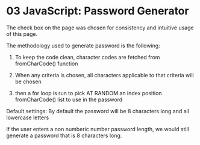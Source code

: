 # 03 JavaScript: Password Generator

The check box on the page was chosen for consistency and intuitive usage of this page.

The methodology used to generate password is the following:

1) To keep the code clean, character codes are fetched from fromCharCode() function

2) When any criteria is chosen, all characters applicable to that criteria will be chosen

3) then a for loop is run to pick AT RANDOM an index position fromCharCode() list to use in the password

Default settings: By default the password will be 8 characters long and all lowercase letters

If the user enters a non numberic number password length, we would 
still generate a password that is 8 characters long.


